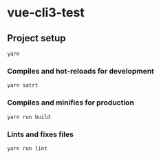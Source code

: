 # vue-cli3-test

## Project setup
```
yarn
```

### Compiles and hot-reloads for development
```
yarn satrt
```

### Compiles and minifies for production
```
yarn run build
```

### Lints and fixes files
```
yarn run lint
```
